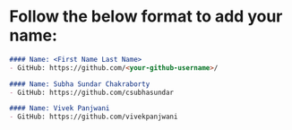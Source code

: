 # Follow the below format to add your name:

<!---copy from line 4 till line 7--->
```markdown
#### Name: <First Name Last Name>
- GitHub: https://github.com/<your-github-username>/
```

```markdown
#### Name: Subha Sundar Chakraborty
- GitHub: https://github.com/csubhasundar
```

```markdown
#### Name: Vivek Panjwani
- GitHub: https://github.com/vivekpanjwani
```
